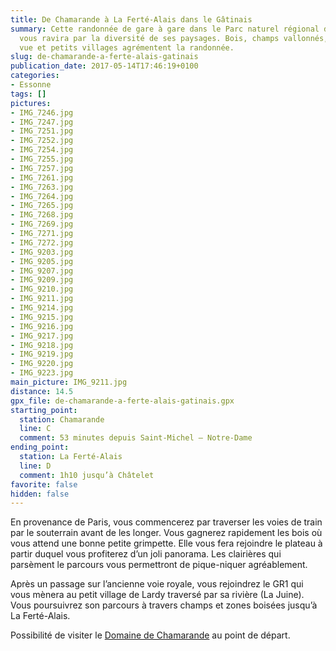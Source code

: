 ```yaml
---
title: De Chamarande à La Ferté-Alais dans le Gâtinais
summary: Cette randonnée de gare à gare dans le Parc naturel régional du Gâtinais
  vous ravira par la diversité de ses paysages. Bois, champs vallonnés, point de
  vue et petits villages agrémentent la randonnée.
slug: de-chamarande-a-ferte-alais-gatinais
publication_date: 2017-05-14T17:46:19+0100
categories:
- Essonne
tags: []
pictures:
- IMG_7246.jpg
- IMG_7247.jpg
- IMG_7251.jpg
- IMG_7252.jpg
- IMG_7254.jpg
- IMG_7255.jpg
- IMG_7257.jpg
- IMG_7261.jpg
- IMG_7263.jpg
- IMG_7264.jpg
- IMG_7265.jpg
- IMG_7268.jpg
- IMG_7269.jpg
- IMG_7271.jpg
- IMG_7272.jpg
- IMG_9203.jpg
- IMG_9205.jpg
- IMG_9207.jpg
- IMG_9209.jpg
- IMG_9210.jpg
- IMG_9211.jpg
- IMG_9214.jpg
- IMG_9215.jpg
- IMG_9216.jpg
- IMG_9217.jpg
- IMG_9218.jpg
- IMG_9219.jpg
- IMG_9220.jpg
- IMG_9223.jpg
main_picture: IMG_9211.jpg
distance: 14.5
gpx_file: de-chamarande-a-ferte-alais-gatinais.gpx
starting_point:
  station: Chamarande
  line: C
  comment: 53 minutes depuis Saint-Michel – Notre-Dame
ending_point:
  station: La Ferté-Alais
  line: D
  comment: 1h10 jusqu’à Châtelet
favorite: false
hidden: false
---
```


En provenance de Paris, vous commencerez par traverser les voies de train par le souterrain avant de les longer. Vous gagnerez rapidement les bois où vous attend une bonne petite grimpette. Elle vous fera rejoindre le plateau à partir duquel vous profiterez d’un joli panorama. Les clairières qui parsèment le parcours vous permettront de pique-niquer agréablement.

Après un passage sur l’ancienne voie royale, vous rejoindrez le GR1 qui vous mènera au petit village de Lardy traversé par sa rivière (La Juine). Vous poursuivrez son parcours à travers champs et zones boisées jusqu’à La Ferté-Alais.

Possibilité de visiter le [Domaine de Chamarande](http://chamarande.essonne.fr/) au point de départ.
